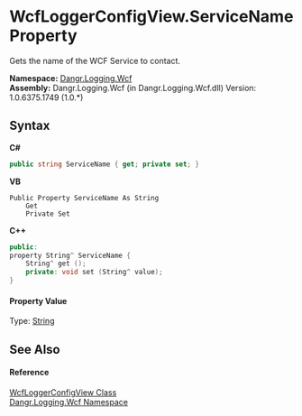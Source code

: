 # WcfLoggerConfigView.ServiceName Property 
 

Gets the name of the WCF Service to contact.

**Namespace:**&nbsp;<a href="N_Dangr_Logging_Wcf">Dangr.Logging.Wcf</a><br />**Assembly:**&nbsp;Dangr.Logging.Wcf (in Dangr.Logging.Wcf.dll) Version: 1.0.6375.1749 (1.0.*)

## Syntax

**C#**<br />
``` C#
public string ServiceName { get; private set; }
```

**VB**<br />
``` VB
Public Property ServiceName As String
	Get
	Private Set
```

**C++**<br />
``` C++
public:
property String^ ServiceName {
	String^ get ();
	private: void set (String^ value);
}
```


#### Property Value
Type: <a href="http://msdn2.microsoft.com/en-us/library/s1wwdcbf" target="_blank">String</a>

## See Also


#### Reference
<a href="T_Dangr_Logging_Wcf_WcfLoggerConfigView">WcfLoggerConfigView Class</a><br /><a href="N_Dangr_Logging_Wcf">Dangr.Logging.Wcf Namespace</a><br />
